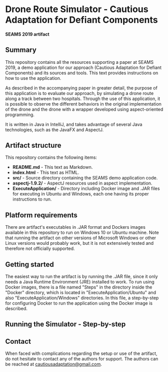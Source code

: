 # Drone Route Simulator -  Cautious Adaptation for Defiant Components

#### SEAMS 2019 artifact

## Summary
This repository contains all the resources supporting a paper at SEAMS 2019, a demo application for our approach (Cautious Adaptation for Defiant Components) and its sources and tools. This text provides instructions on how to use the application.

As described in the accompanying paper in greater detail, the purpose of this application is to evaluate our approach, by simulating a drone route along a track between two hospitals. Through the use of this application, it is possible to observe the different behaviors in the original implementation of the drone and the drone with a wrapper developed using aspect-oriented programming.  

It is written in Java in IntelliJ, and takes advantage of several Java technologies, such as the JavaFX and AspectJ.

## Artifact structure
This repository contains the following items:

- **README.md** - This text as Markdown.
- **index.html** - This text as HTML.
- **src/** - Source directory containing the SEAMS demo application code.
- **aspectj-1.9.2/** - AspectJ resources used in aspect implementation.
- **ExecuteApplication/** - Directory including Docker image and .JAR files for executing in Ubuntu and Windows, each one having its proper instructions to run.

## Platform requirements
There are artifact's executables in .JAR format and Dockers images available in this repository to run on Windows 10 or Ubuntu machine. Note that running the artifact on other versions of Microsoft Windows or other Linux versions would probably work, but it is not extensively tested and therefore not officially supported.

## Getting started 
The easiest way to run the artifact is by running the .JAR file, since it only needs a Java Runtime Environment (JRE) installed to work. To run using Docker images, there is a file named "Steps" in the directory inside the "Docker" directory, which is located in "ExecuteApplication/Ubuntu" and also "ExecuteApplication/Windows" directories. In this file, a step-by-step for configuring Docker to run the application using the Docker image is described.

## Running the Simulator - Step-by-step



## Contact
When faced with complications regarding the setup or use of the artifact, do not hesitate to contact any of the authors for support. The authors can be reached at cautiousadaptation@gmail.com.

